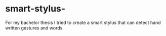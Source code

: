 # smart-stylus-
For my bachelor thesis I tried to create a smart stylus that can detect hand written gestures and words.
